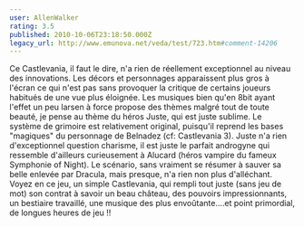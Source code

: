 ```yaml
---
user: AllenWalker
rating: 3.5
published: 2010-10-06T23:18:50.000Z
legacy_url: http://www.emunova.net/veda/test/723.htm#comment-14206
---
```

Ce Castlevania, il faut le dire, n'a rien de réellement exceptionnel au niveau des innovations. Les décors et personnages apparaissent plus gros à l'écran ce qui n'est pas sans provoquer la critique de certains joueurs habitués de une vue plus éloignée. Les musiques bien qu'en 8bit ayant l'effet un peu larsen à force propose des thèmes malgré tout de toute beauté, je pense au thème du héros Juste, qui est juste sublime. Le système de grimoire est relativement original, puisqu'il reprend les bases "magiques" du personnage de Belnadez (cf: Castlevania 3). Juste n'a rien d'exceptionnel question charisme, il est juste le parfait androgyne qui ressemble d'ailleurs curieusement à Alucard (héros vampire du fameux Symphonie of Night). Le scénario, sans  vraiment se résumer à sauver sa belle enlevée par Dracula, mais presque, n'a rien non plus d'alléchant. Voyez en ce jeu, un simple Castlevania, qui rempli tout juste (sans jeu de mot) son contrat à savoir un beau château, des pouvoirs impressionnants, un bestiaire travaillé, une musique des plus envoûtante....et point primordial, de longues heures de jeu !!
